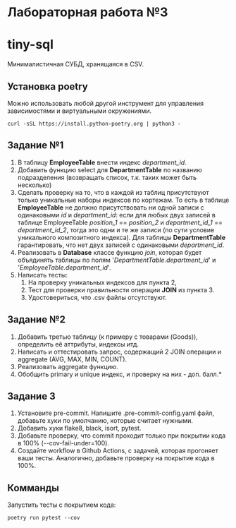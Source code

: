 # Лабораторная работа №3

# tiny-sql
Минималистичная СУБД, хранящаяся в CSV.


## Установка poetry
Можно использовать любой другой инструмент для управления зависимостями и виртуальными окружениями.
```aiignore
curl -sSL https://install.python-poetry.org | python3 -
```
## Задание №1
1. В таблицу **EmployeeTable** внести индекс _department_id_.
2. Добавить функцию select для **DepartmentTable** по названию подразделения (возвращать список, т.к. таких может быть несколько)
2. Сделать проверку на то, что в каждой из таблиц присутствуют только уникальные наборы индексов по кортежам.
   То есть в таблице **EmployeeTable** не должно присутствовать ни одной записи с одинаковыми _id_ и _department_id_:
если для любых двух записей в таблице EmployeeTable _position_1_ == _position_2_ и _department_id_1_ == _department_id_2_, тогда это одни и
   те же записи (по сути условие уникального композитного индекса). Для таблицы **DepartmentTable** гарантировать, что нет двух
   записей с одинаковыми _department_id_.
3. Реализовать в **Database** классе функцию _join_, которая будет объядинять таблицы по полям '_DepartmentTable.department_id_' и
'_EmployeeTable.department_id_'.
4. Написать тесты:
   1. На проверку уникальных индексов для пункта 2,
   2. Тест для проверки правильности операции **JOIN** из пункта 3.
   3. Удостовериться, что .csv файлы отсутствуют.

## Задание №2

1. Добавить третью таблицу (к примеру с товарами (Goods)), определить её аттрибуты, индексы итд.
2. Написать и оттестировать запрос, содержащий 2 JOIN операции и aggregate (AVG, MAX, MIN, COUNT).
3. Реализовать aggregate функцию.
4. Обобщить primary и unique индекс, и проверку на них - доп. балл.*

## Задание 3

1. Установите pre-commit. Напишите .pre-commit-config.yaml файл, добавьте хуки по умолчанию, которые считает нужными.
2. Добавить хуки flake8, black, isort, pytest.
3. Добавьте проверку, что commit проходит только при покрытии кода в 100% (--cov-fail-under=100).
4. Создайте workflow в Github Actions, с задачей, которая прогоняет ваши тесты. Аналогично, добавьте проверку на покрытие кода в 100%.

## Комманды
Запустить тесты c покрытием кода:
```
poetry run pytest --cov
```